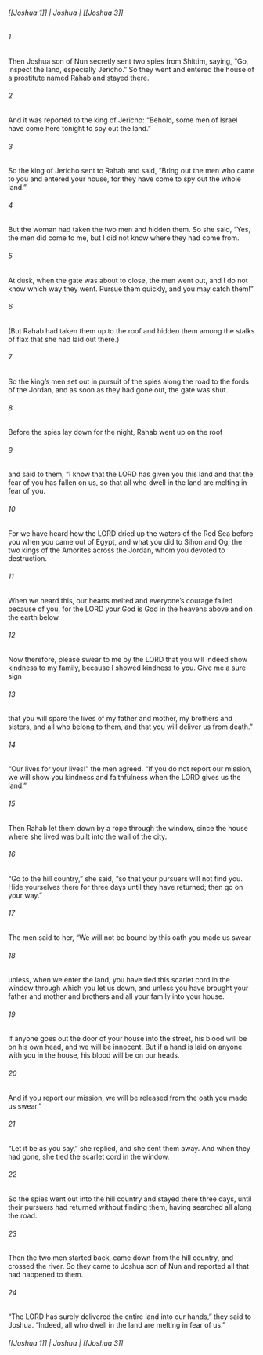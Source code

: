 ###### [[Joshua 1]] | Joshua | [[Joshua 3]]

###### 1
Then Joshua son of Nun secretly sent two spies from Shittim, saying, “Go, inspect the land, especially Jericho.” So they went and entered the house of a prostitute named Rahab and stayed there.
###### 2
And it was reported to the king of Jericho: “Behold, some men of Israel have come here tonight to spy out the land.”
###### 3
So the king of Jericho sent to Rahab and said, “Bring out the men who came to you and entered your house, for they have come to spy out the whole land.”
###### 4
But the woman had taken the two men and hidden them. So she said, “Yes, the men did come to me, but I did not know where they had come from.
###### 5
At dusk, when the gate was about to close, the men went out, and I do not know which way they went. Pursue them quickly, and you may catch them!”
###### 6
(But Rahab had taken them up to the roof and hidden them among the stalks of flax that she had laid out there.)
###### 7
So the king’s men set out in pursuit of the spies along the road to the fords of the Jordan, and as soon as they had gone out, the gate was shut.
###### 8
Before the spies lay down for the night, Rahab went up on the roof
###### 9
and said to them, “I know that the LORD has given you this land and that the fear of you has fallen on us, so that all who dwell in the land are melting in fear of you.
###### 10
For we have heard how the LORD dried up the waters of the Red Sea before you when you came out of Egypt, and what you did to Sihon and Og, the two kings of the Amorites across the Jordan, whom you devoted to destruction.
###### 11
When we heard this, our hearts melted and everyone’s courage failed because of you, for the LORD your God is God in the heavens above and on the earth below.
###### 12
Now therefore, please swear to me by the LORD that you will indeed show kindness to my family, because I showed kindness to you. Give me a sure sign
###### 13
that you will spare the lives of my father and mother, my brothers and sisters, and all who belong to them, and that you will deliver us from death.”
###### 14
“Our lives for your lives!” the men agreed. “If you do not report our mission, we will show you kindness and faithfulness when the LORD gives us the land.”
###### 15
Then Rahab let them down by a rope through the window, since the house where she lived was built into the wall of the city.
###### 16
“Go to the hill country,” she said, “so that your pursuers will not find you. Hide yourselves there for three days until they have returned; then go on your way.”
###### 17
The men said to her, “We will not be bound by this oath you made us swear
###### 18
unless, when we enter the land, you have tied this scarlet cord in the window through which you let us down, and unless you have brought your father and mother and brothers and all your family into your house.
###### 19
If anyone goes out the door of your house into the street, his blood will be on his own head, and we will be innocent. But if a hand is laid on anyone with you in the house, his blood will be on our heads.
###### 20
And if you report our mission, we will be released from the oath you made us swear.”
###### 21
“Let it be as you say,” she replied, and she sent them away. And when they had gone, she tied the scarlet cord in the window.
###### 22
So the spies went out into the hill country and stayed there three days, until their pursuers had returned without finding them, having searched all along the road.
###### 23
Then the two men started back, came down from the hill country, and crossed the river. So they came to Joshua son of Nun and reported all that had happened to them.
###### 24
“The LORD has surely delivered the entire land into our hands,” they said to Joshua. “Indeed, all who dwell in the land are melting in fear of us.”

###### [[Joshua 1]] | Joshua | [[Joshua 3]]
